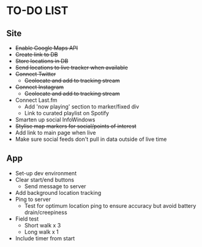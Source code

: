 # TO-DO LIST

## Site
- ~~Enable Google Maps API~~
- ~~Create link to DB~~
- ~~Store locations in DB~~
- ~~Send locations to live tracker when available~~
- ~~Connect Twitter~~
	- ~~Geolocate and add to tracking stream~~
- ~~Connect Instagram~~
	- ~~Geolocate and add to tracking stream~~
- Connect Last.fm
	- Add 'now playing' section to marker/fixed div
	- Link to curated playlist on Spotify
- Smarten up social InfoWindows
- ~~Stylise map markers for social/points of interest~~
- Add link to main page when live
- Make sure social feeds don't pull in data outside of live time

## App
- Set-up dev environment
- Clear start/end buttons
	- Send message to server
- Add background location tracking
- Ping to server
	- Test for optimum location ping to ensure accuracy but avoid battery drain/creepiness
- Field test
	- Short walk x 3
	- Long walk x 1
- Include timer from start
